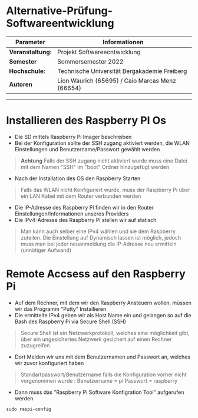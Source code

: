# Alternative-Prüfung-Softwareentwicklung

| Parameter                | Informationen                                                                                                                                                                          |
| ------------------------ | ------------------------------------------------------------------------------------------------------------------------------------------------------------------------------------------ |
| **Veranstaltung:**       | Projekt Softwareecntwicklung                                                                                                                                                           |
| **Semester**               |   Sommersemester 2022                                                                                                                                                                                        |
| **Hochschule:**          | Technische Universität Bergakademie Freiberg                                                                                                                                                      
| **Autoren**              | Lion Waurich (65695) / Caio Marcas Menz (66654)                            

---------------------------------------------------------------------------------

# Installieren des Raspberry PI Os 

* Die SD mittels Raspberry Pi Imager beschreiben 
* Bei der Konfiguration sollte der SSH zugang aktiviert werden, die WLAN Einstellungen und Benutzername/Passwort gewählt werden
> **Achtung** Falls der SSH zugang nicht aktiviert wurde muss eine Datei mit dem Namen "SSH" im "boot" Ordner hinzugefügt werden
* Nach der Installation des OS den Raspberry Starten 
> Falls das WLAN nicht Konfiguriert wurde, muss der Raspberry Pi über ein LAN Kabel mit dem Router verbunden werden
* Die IP-Adresse des Raspberry Pi finden wir in den Router Einstellungen/Informationen unseres Providers 
* Die IPv4-Adresse des Raspberry Pi stellen wir auf statisch
> Man kann auch selber eine IPv4 wählen und sie dem Raspberry zuteilen. Die Einstellung auf Dynamisch lassen ist möglich, jedoch muss man bei jeder neuanmeldung die IP-Adresse neu ermitteln (unnötiger Aufwand)


# Remote Accsess auf den Raspberry Pi 

* Auf dem Rechner, mit dem wir den Raspberry Ansteuern wollen, müssen wir das Programm "Putty" Installieren
* Die ermittelte IPv4 geben wir als Host Name ein und gelangen so auf die Bash des Raspberry Pi via Secure Shell (SSH) 
> Secure Shell ist ein Netzwerkprotokoll, welches eine möglichkeit gibt, über ein ungesichertes Netzwerk gesichert auf einen Rechner zuzugreifen
* Dort Melden wir uns mit dem Benutzernamen und Passwort an, welches wir zuvor konfiguriert haben
> Standartpasswort/Benutzername falls die Konfiguration vorher nicht vorgenommen wurde : Benutzername = pi Passwort = raspberry
* Dann muss das "Raspberry Pi Software Konfigration Tool" aufgerufen werden
```
sudo raspi-config
```

